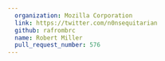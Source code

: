 ```yaml
---
  organization: Mozilla Corporation
  link: https://twitter.com/n0nsequitarian
  github: rafrombrc
  name: Robert Miller
  pull_request_number: 576
---
```

